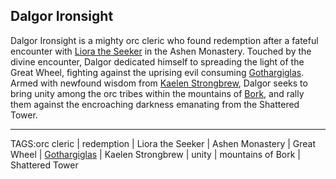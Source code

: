 ## Dalgor Ironsight

Dalgor Ironsight is a mighty orc cleric who found redemption after a fateful encounter with [Liora the Seeker](../People/Liora_Seeker.md) in the Ashen Monastery. Touched by the divine encounter, Dalgor dedicated himself to spreading the light of the Great Wheel, fighting against the uprising evil consuming [Gothargiglas](../Places/Gothargiglas.md). Armed with newfound wisdom from [Kaelen Strongbrew](Kaelen_Strongbrew.md), Dalgor seeks to bring unity among the orc tribes within the mountains of [Bork](../Places/Bork.md), and rally them against the encroaching darkness emanating from the Shattered Tower.



---

TAGS:orc cleric | redemption | Liora the Seeker | Ashen Monastery | Great Wheel | [Gothargiglas](../Places/Gothargiglas.md) | Kaelen Strongbrew | unity | mountains of Bork | Shattered Tower
